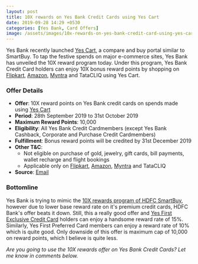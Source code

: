```yaml
---
layout: post
title: 10X rewards on Yes Bank Credit Cards using Yes Cart
date: 2019-09-28 14:29 +0530
categories: [Yes Bank, Card Offers]
image: /assets/images/10x-rewards-on-yes-bank-credit-card-using-yes-cart.jpg
---
```


Yes Bank recently launched [Yes Cart](/yes-bank-launches-yes-cart-a-compare-and-buy-portal-for-yes-bank-cards/), a compare and buy portal similar to SmartBuy. To tap the festive spends on major e-commerce sites, Yes Bank has unveiled the 10X reward program today. Under this program, Yes Bank Credit Card holders can enjoy 10X bonus reward points by shopping on [Flipkart](https://l.cardinfo.in/flipkart), [Amazon](https://l.cardinfo.in/amazon), [Myntra](https://l.cardinfo.in/myntra) and TataCLIQ using Yes Cart.

### Offer Details

- **Offer**: 10X reward points on Yes Bank credit cards on spends made using [Yes Cart](https://yescart.yesbank.in/)
- **Period**: 28th September 2019 to 31st October 2019
- **Maximum Reward Points**: 10,000
- **Eligibility**: All Yes Bank Credit Cardmembers (except Yes Bank Cashback, Corporate and Purchase Credit Cardmembers)
- **Fulfillment**: Bonus reward points will be credited by 31st December 2019
- **Other T&C**:
  - Not eligible on purchase of gold, jewelry, gift cards, bill payments, wallet recharge and flight bookings
  - Applicable only on [Flipkart](https://l.cardinfo.in/flipkart), [Amazon](https://l.cardinfo.in/amazon), [Myntra](https://l.cardinfo.in/myntra) and TataCLIQ
- **Source**: [Email](https://www.yesbank.in/pdf/festive_offer_shopping_pdf)

### Bottomline

Yes Bank is trying to mimic the [10X rewards program of HDFC SmartBuy](/hdfc-smartbuy-10x-rewards-even-more-rewarding-with-december-2019-update/), however due to lower base reward rate on it's premium credit cards, HDFC Bank's offer beats it down. Still, this a really good offer and [Yes First Exclusive Credit Card](/yes-first-exclusive-credit-card-review/) holders can enjoy a handsome reward rate of 15%. Similarly, Yes First Preferred Card members can enjoy a reward rate of 10% which is quite good. Only downside of this offer is maximum cap of 10,000 on reward points, which I believe is quite less.

_Are you going to use the 10X rewards offer on Yes Bank Credit Cards? Let me know in comments below._
